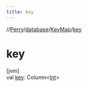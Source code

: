 ```yaml
---
title: key
---
```

//[Perry](../../../index.html)/[database](../index.html)/[KeyMap](index.html)/[key](key.html)



# key



[jvm]\
val [key](key.html): Column&lt;[Int](https://kotlinlang.org/api/latest/jvm/stdlib/kotlin/-int/index.html)&gt;




